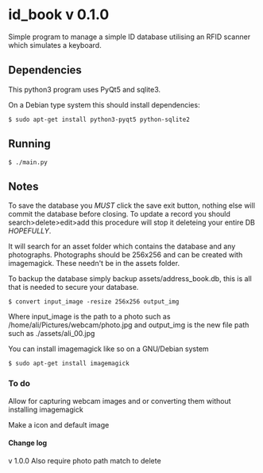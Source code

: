 # id_book v 0.1.0

Simple program to manage a simple ID database utilising an RFID scanner which simulates a keyboard.

## Dependencies

This python3 program uses PyQt5 and sqlite3.

On a Debian type system this should install dependencies:

```
$ sudo apt-get install python3-pyqt5 python-sqlite2
```

## Running

```
$ ./main.py
```

## Notes

To save the database you _MUST_ click the save exit button, nothing else will commit the database before closing.
To update a record you should search>delete>edit>add this procedure will stop it deleteing your entire DB _HOPEFULLY_.

It will search for an asset folder which contains the database and any photographs.
Photographs should be 256x256 and can be created with imagemagick. These needn't be in the assets folder.

To backup the database simply backup assets/address_book.db, this is all that is needed to secure your database.

```
$ convert input_image -resize 256x256 output_img
```

Where input_image is the path to a photo such as /home/ali/Pictures/webcam/photo.jpg and output_img is the new file path such as ./assets/ali_00.jpg

You can install imagemagick like so on a GNU/Debian system

```
$ sudo apt-get install imagemagick
```

### To do

Allow for capturing webcam images and or converting them without installing imagemagick

Make a icon and default image

#### Change log
v 1.0.0
Also require photo path match to delete

